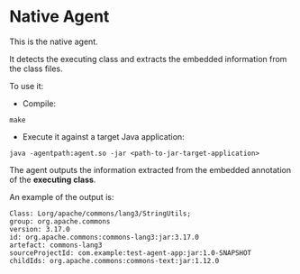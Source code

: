 # Native Agent
This is the native agent.

It detects the executing class and extracts the embedded information from the class files.

To use it:
- Compile:
```console
make
````

- Execute it against a target Java application:
```console
java -agentpath:agent.so -jar <path-to-jar-target-application>
```

The agent outputs the information extracted from the embedded annotation of the **executing class**.

An example of the output is:

```
Class: Lorg/apache/commons/lang3/StringUtils;
group: org.apache.commons
version: 3.17.0
id: org.apache.commons:commons-lang3:jar:3.17.0
artefact: commons-lang3
sourceProjectId: com.example:test-agent-app:jar:1.0-SNAPSHOT
childIds: org.apache.commons:commons-text:jar:1.12.0
```